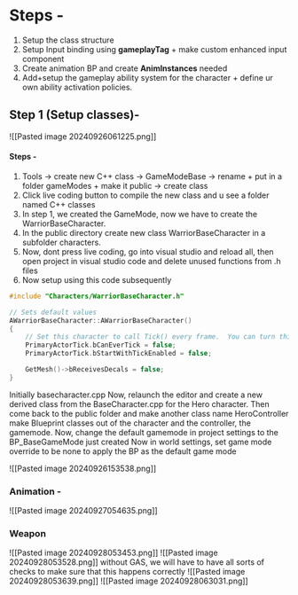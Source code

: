 # Steps -
1. Setup the class structure
2. Setup Input binding using **gameplayTag** + make custom enhanced input component
3. Create animation BP and create **AnimInstances** needed
4. Add+setup the gameplay ability system for the character + define ur own ability activation policies.

## Step 1 (Setup classes)-
![[Pasted image 20240926061225.png]]
#### Steps - 
1. Tools -> create new C++ class -> GameModeBase -> rename + put in a folder gameModes + make it public -> create class
2. Click live coding button to compile the new class and u see a folder named C++ classes
3. In step 1, we created the GameMode, now we have to create the WarriorBaseCharacter.
4. In the public directory create new class WarriorBaseCharacter in a subfolder characters.
5. Now, dont press live coding, go into visual studio and reload all, then open project in visual studio code and delete unused functions from .h files
6. Now setup using this code subsequently

```cpp
#include "Characters/WarriorBaseCharacter.h"

// Sets default values
AWarriorBaseCharacter::AWarriorBaseCharacter()
{
 	// Set this character to call Tick() every frame.  You can turn this off to improve performance if you don't need it.
	PrimaryActorTick.bCanEverTick = false;
	PrimaryActorTick.bStartWithTickEnabled = false;

	GetMesh()->bReceivesDecals = false;
}
```
Initially basecharacter.cpp
Now, relaunch the editor and create a new derived class from the BaseCharacter.cpp for the Hero character. 
Then come back to the public folder and make another class name HeroController
make Blueprint classes out of the character and the controller, the gamemode.
Now, change the default gamemode in project settings to the BP_BaseGameMode just created
Now in world settings, set game mode override to be none to apply the BP as the default game mode

![[Pasted image 20240926153538.png]]

### Animation -
![[Pasted image 20240927054635.png]]

### Weapon
![[Pasted image 20240928053453.png]]
![[Pasted image 20240928053528.png]]
without GAS, we will have to have all sorts of checks to make sure that this happens correctly
![[Pasted image 20240928053639.png]]
![[Pasted image 20240928063031.png]]
